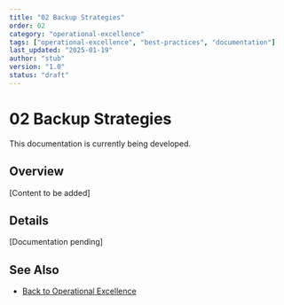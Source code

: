 ```yaml
---
title: "02 Backup Strategies"
order: 02
category: "operational-excellence"
tags: ["operational-excellence", "best-practices", "documentation"]
last_updated: "2025-01-19"
author: "stub"
version: "1.0"
status: "draft"
---
```


# 02 Backup Strategies

This documentation is currently being developed.

## Overview

[Content to be added]

## Details

[Documentation pending]

## See Also

- [Back to Operational Excellence](./README.md)
